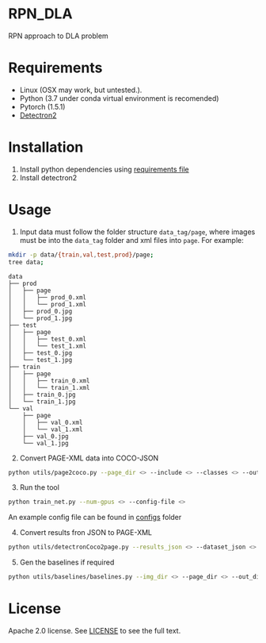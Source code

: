# RPN_DLA
RPN approach to DLA problem

# Requirements
* Linux (OSX may work, but untested.).
* Python (3.7 under conda virtual environment is recomended)
* Pytorch (1.5.1)
* [Detectron2](https://github.com/facebookresearch/detectron2)

# Installation

1. Install python dependencies using [requirements file](rpndla_env.yml)
2. Install detectron2

# Usage

1. Input data must follow the folder structure `data_tag/page`, where images must be into the `data_tag` folder and xml files into `page`. For example:
```bash
mkdir -p data/{train,val,test,prod}/page;
tree data;
```

```
data
├── prod
│   ├── page
│   │   ├── prod_0.xml
│   │   └── prod_1.xml
│   ├── prod_0.jpg
│   └── prod_1.jpg
├── test
│   ├── page
│   │   ├── test_0.xml
│   │   └── test_1.xml
│   ├── test_0.jpg
│   └── test_1.jpg
├── train
│   ├── page
│   │   ├── train_0.xml
│   │   └── train_1.xml
│   ├── train_0.jpg
│   └── train_1.jpg
└── val
    ├── page
    │   ├── val_0.xml
    │   └── val_1.xml
    ├── val_0.jpg
    └── val_1.jpg
```

2. Convert PAGE-XML data into COCO-JSON 
```bash 
python utils/page2coco.py --page_dir <> --include <> --classes <> --output <>
```

3. Run the tool
```bash
python train_net.py --num-gpus <> --config-file <>
```
An example config file can be found in [configs](configs) folder

4. Convert results fron JSON to PAGE-XML
```bash
python utils/detectronCoco2page.py --results_json <> --dataset_json <> --output <>
```

5. Gen the baselines if required
```bash
python utils/baselines/baselines.py --img_dir <> --page_dir <> --out_dir <>
```

# License

Apache 2.0 license.
See [LICENSE](LICENSE) to see the full text.
